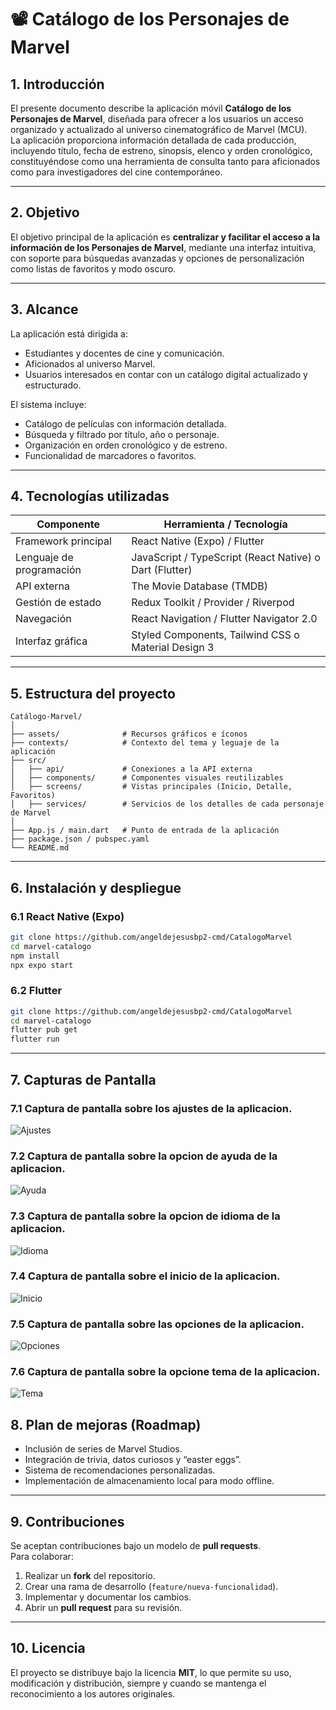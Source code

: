 # 📽️ Catálogo de los Personajes de Marvel  

## 1. Introducción  
El presente documento describe la aplicación móvil **Catálogo de los Personajes de Marvel**, diseñada para ofrecer a los usuarios un acceso organizado y actualizado al universo cinematográfico de Marvel (MCU).  
La aplicación proporciona información detallada de cada producción, incluyendo título, fecha de estreno, sinopsis, elenco y orden cronológico, constituyéndose como una herramienta de consulta tanto para aficionados como para investigadores del cine contemporáneo.  

---

## 2. Objetivo  
El objetivo principal de la aplicación es **centralizar y facilitar el acceso a la información de los Personajes de Marvel**, mediante una interfaz intuitiva, con soporte para búsquedas avanzadas y opciones de personalización como listas de favoritos y modo oscuro.  

---

## 3. Alcance  
La aplicación está dirigida a:  
- Estudiantes y docentes de cine y comunicación.  
- Aficionados al universo Marvel.  
- Usuarios interesados en contar con un catálogo digital actualizado y estructurado.  

El sistema incluye:  
- Catálogo de películas con información detallada.  
- Búsqueda y filtrado por título, año o personaje.  
- Organización en orden cronológico y de estreno.  
- Funcionalidad de marcadores o favoritos.  

---

## 4. Tecnologías utilizadas  

| Componente              | Herramienta / Tecnología |
|--------------------------|--------------------------|
| Framework principal      | React Native (Expo) / Flutter |
| Lenguaje de programación | JavaScript / TypeScript (React Native) o Dart (Flutter) |
| API externa              | The Movie Database (TMDB) |
| Gestión de estado        | Redux Toolkit / Provider / Riverpod |
| Navegación               | React Navigation / Flutter Navigator 2.0 |
| Interfaz gráfica         | Styled Components, Tailwind CSS o Material Design 3 |

---

## 5. Estructura del proyecto  

```
Catálogo-Marvel/
│
├── assets/              # Recursos gráficos e íconos
├── contexts/            # Contexto del tema y leguaje de la aplicación
├── src/
│   ├── api/             # Conexiones a la API externa
│   ├── components/      # Componentes visuales reutilizables
│   ├── screens/         # Vistas principales (Inicio, Detalle, Favoritos)
│   ├── services/        # Servicios de los detalles de cada personaje de Marvel
│
├── App.js / main.dart   # Punto de entrada de la aplicación
├── package.json / pubspec.yaml
└── README.md
```

---

## 6. Instalación y despliegue  

### 6.1 React Native (Expo)  
```bash
git clone https://github.com/angeldejesusbp2-cmd/CatalogoMarvel
cd marvel-catalogo
npm install
npx expo start
```

### 6.2 Flutter  
```bash
git clone https://github.com/angeldejesusbp2-cmd/CatalogoMarvel
cd marvel-catalogo
flutter pub get
flutter run
```

---

## 7. Capturas de Pantalla
### 7.1 Captura de pantalla sobre los ajustes de la aplicacion.
![Ajustes](./img/Ajustes.jpg)


### 7.2 Captura de pantalla sobre la opcion de ayuda de la aplicacion.
![Ayuda](./img/Ayuda.jpg)


### 7.3 Captura de pantalla sobre la opcion de idioma de la aplicacion.
![Idioma](./img/Idioma.jpg)


### 7.4 Captura de pantalla sobre el inicio de la aplicacion.
![Inicio](./img/Inicio.jpg)

  

### 7.5 Captura de pantalla sobre las opciones de la aplicacion.
![Opciones](./img/Opciones.jpg)


### 7.6 Captura de pantalla sobre la opcione tema de la aplicacion.
![Tema](./img/Tema.jpg)


## 8. Plan de mejoras (Roadmap)  
- Inclusión de series de Marvel Studios.  
- Integración de trivia, datos curiosos y “easter eggs”.  
- Sistema de recomendaciones personalizadas.  
- Implementación de almacenamiento local para modo offline.  

---

## 9. Contribuciones  
Se aceptan contribuciones bajo un modelo de **pull requests**.  
Para colaborar:  
1. Realizar un **fork** del repositorio.  
2. Crear una rama de desarrollo (`feature/nueva-funcionalidad`).  
3. Implementar y documentar los cambios.  
4. Abrir un **pull request** para su revisión.  

---

## 10. Licencia  
El proyecto se distribuye bajo la licencia **MIT**, lo que permite su uso, modificación y distribución, siempre y cuando se mantenga el reconocimiento a los autores originales.  
